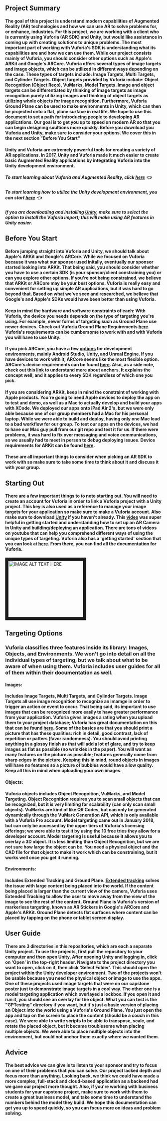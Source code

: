 ## Project Summary
#### 	The goal of this project is understand modern capabilities of Augmented Reality (AR) technologies and how we can use AR to solve problems for, or enhance, industries. For this project, we are working with a client who is currently using Vuforia (AR SDK) and Unity, but would like assistance in coming up with creating solutions to unique problems. The most important part of working with Vuforia's SDK is understanding what its capabilities are and how we can use them. While our project consists mainly of Vuforia, you should consider other options such as Apple's ARKit and Google's ARCore. Vuforia offers several types of image targets and image objects, which can be utilized in different ways depending on the case. These types of targets include: Image Targets, Multi Targets, and Cylinder Targets. Object targets provided by Vuforia include: Object Recognition (Object Reco), VuMarks, Model Targets. Image and object targets can be differentiated by thinking of image targets as image recognition purely utilizing images and thinking of object targets as utilizing whole objects for image recognition. Furthermore, Vuforia Ground Plane can be used to make environments in Unity, which can then be projected onto a flat, plane surface in real life. We hope to use this document to set a path for introducing people to developing AR applications. Our goal is to get you up to speed on modern AR so that you can begin designing soultions more quickly. Before you download you Vuforia and Unity, make sure to consider your options. We cover this in the next section "Before You Start"

#### Unity and Vuforia are extremely powerful tools for creating a variety of AR applications. In 2017, Unity and Vuforia made it much easier to create basic Augmented Reality applications by integrating Vuforia into the Unity development environment.
##### To start learning about Vuforia and Augmented Reality, click [here](https://library.vuforia.com/) :point_left:
##### To start learning how to utilize the Unity development environment, you can start [here](https://unity3d.com/learn/tutorials) :point_left:
<h5 class="markdown style="bottom-margin:50px;"> If you are downloading and installing <a href="https://unity3d.com/">Unity</a>, make sure to select the option to install the Vuforia import; this will make using AR features in Unity easier.</h5>

## Before You Start
#### Before jumping straight into Vuforia and Unity, we should talk about Apple's ARKit and Google's ARCore. While we focused on Vuforia because it was what our sponsor used initally, eventually our sponsor started looking into ARKit. That being said, you should consider whether you have to use a certain SDK (is your sponsor/client constraining you) or can you explore other options. If you're not being constrained, we believe that ARKit or ARCore may be your best options. Vuforia is really easy and convenient for setting up simple AR applications, but it was hard to go beyond that. Based on what we've seen and researched, we believe that Google's and Apple's SDKs would have been better than using Vuforia. 
#### Keep in mind the hardware and software constraints of each: With Vuforia, the device you needs depends on the type of targeting you're using. For example, newer forms of targeting such as Ground Plane use newer devices. Check out Vuforia Ground Plane Requirements [here](https://library.vuforia.com/articles/Solution/ground-plane-supported-devices.html). Vuforia's requirements can be cumbersome to work with and with Vuforia you will have to use Unity. 

#### If you pick ARCore, you have a few [options](https://developers.google.com/ar/develop/) for development environments, mainly Android Studio, Unity, and Unreal Engine. If you have devices to work with it, ARCore seems like the most flexible option. ARCore's device requirements can be found [here](https://developers.google.com/ar/discover/). Also, as a side note, check out this [link](https://developers.google.com/ar/develop/developer-guides/anchors) to understand more about anchors. It explains the concept well, and it applies to every SDK regardless of which one you pick.

#### If you are considering ARKit, keep in mind the constraint of working with Apple products. You're going to need Apple devices to deploy the app on to test and demo, as well as a Mac to actually develop and build your apps with XCode. We deployed our apps onto iPad Air 2's, but we were only able because one of our group members had a Mac for his personal laptop. While we were able to build and deploy, having only one Mac lead to a bad workflow for our group. To test our apps on the devices, we had to have our Mac guy pull from our git repo and test it for us. If there were problems, it was hard to fix over messaging and voice communications, so we usually had to meet in person to debug deploying issues. Device requirements for ARKit can be found [here](https://developer.apple.com/library/content/documentation/DeviceInformation/Reference/iOSDeviceCompatibility/DeviceCompatibilityMatrix/DeviceCompatibilityMatrix.html).

#### These are all important things to consider when picking an AR SDK to work with so make sure to take some time to think about it and discuss it with your group. 

## Starting Out
#### There are a few important things to to note starting out. You will need to create an account for Vuforia in order to link a Vuforia project with a Unity project. This key is also used as a reference to manage your image targets for your application so make sure to make a Vuforia account. Also make sure to download [Unity](https://unity3d.com/) if you haven't already. This [video](https://www.youtube.com/watch?v=Fgd21lbhikU) was super helpful in getting started and understanding how to set up an AR Camera in Unity and building/deploying an application. There are tons of videos on youtube that can help you comprehend different ways of using the unique types of targeting. Vuforia also has a 'getting started' section that you can look at [here](https://library.vuforia.com/). From there, you can find all the documentation for Vuforia.
<a href="http://www.youtube.com/watch?feature=player_embedded&v=Fgd21lbhikU
" target="_blank"><img src="http://img.youtube.com/vi/Fgd21lbhikU/0.jpg" 
alt="IMAGE ALT TEXT HERE" width="240" height="180" border="10" /></a>


## Targeting Options
### Vuforia classifies three features inside its library: Images, Objects, and Environments. We won't go into detail on all the individual types of targeting, but we talk about what to be aware of when using them. Vuforia includes user guides for all of them within their documentation as well.
#### Images: 
#### Includes Image Targets, Multi Targets, and Cylinder Targets. Image Targets all use image recognition to recognize an imamge in order to trigger an action or event to occur. That being said, its important to use images that can be recognized more easily to have greater performance from your application. Vuforia gives images a rating when you upload them to your project database; Vuforia has great documentation on this that can be found [here](https://library.vuforia.com/articles/Solution/Optimizing-Target-Detection-and-Tracking-Stability.html). Some of the basics are that you should print a picture that has these qualities: rich in detail, good contrast, lack of repetition or patters (favor randomness). You should avoid printing anything in a glossy finish as that will add a lot of glare, and try to keep images as flat as possible (no wrinkles in the paper). You will want as many features on the picture as possible; features generally come from sharp edges in the picture. Keeping this in mind, round objects in images will have no features so a picture of bubbles would have a low quality. Keep all this in mind when uploading your own images.

#### Objects: 
#### Vuforia objects includes Object Recognition, VuMarks, and Model Targeting. Object Recognition requires you to scan small objects that can be recognized, but it is very limiting for scalability (can only scan small objects). VuMarks are kind of like QR Codes, but can only be generated dynamically through the VuMark Generation API, which is only available with a Vuforia Pro account. Model targeting came out in January 2018, but can only be accessed by the upper tiers of Vuforia's licensing offerings; we were able to test it by using the 10 free tries they allow for a developer account. Model targeting is useful because it allows you to overlay a 3D object. It is less limiting than Object Recognition, but we are not sure how large the object can be. You need a physical object and the CAD file for that object to make it work which can be constraining, but it works well once you get it running.

#### Environments: 
#### Includes Extended Tracking and Ground Plane. [Extended tracking](https://library.vuforia.com/articles/Training/Extended-Tracking) solves the issue with large content being placed into the world. If the content being placed is larger than the current view of the camera, Vuforia uses Extended Tracking to allow the user to move away from the view of the image to see the rest of the content. Ground Plane is Vuforia's version of markerless targeting, known as AR Stickers in Google's ARCore and Apple's ARKit. Ground Plane detects flat surfaces where content can be placed by tapping on the phone or tablet screen display. 

## User Guide
#### There are 3 directories in this repositories, which are each a separate Unity project. To use the projects, first pull the repository to your computer and then open Unity. After opening Unity and logging in, click on 'Open' in the top-right header. Navigate to the project directory you want to open, click on it, then click 'Select Folder'. This should open the project within the Unity developer environment. Two of the projects won't be usable because you need the physical object or image to use the apps. One of these projects used image targets that were on our capstone poster just to demonstrate image targets in a cool way. The other one is a model targeting application which overlayed a lockbox. If you open it and run it, you should see an overlay for the object. What you can test is the "GPTesting" directory if you want, but it's just a basic version of placing an Object into the world using a Vuforia's Ground Plane. You just open the app and tap on the screen to place the content (should be a couch in this case). We were able to write scripts to be able to transpose, scale, and rotate the placed object, but it became troublesome when placing multiple objects. We were able to place multiple objects into the environment, but could not anchor them exactly where we wanted them. 

## Advice
#### The best advice we can give is to listen to your sponsor and try to focus on one of their problems that you can solve. Our project lacked depth and focus more than anything. Looking back, we think we could have made a more complex, full-stack and cloud-based application as a backend had we gave our project more thought. Also, if you're working with business students for your capstone project, make sure to work with them to create a great business model, and take some time to understand the numbers behind the model they build. We hope this documentation can get you up to speed quickly, so you can focus more on ideas and problem solving.
